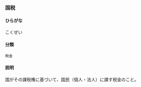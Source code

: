 <div style="display:none;">

## [あ行](securities-terms?id=あ行)
## [か行](securities-terms?id=か行)

</div>

### 国税

#### ひらがな

こくぜい

#### 分類

`税金`

#### 説明

国がその課税権に基づいて、国民（個人・法人）に課す税金のこと。

<div style="display:none;">

## [さ行](securities-terms?id=さ行)
## [た行](securities-terms?id=た行)
## [な行](securities-terms?id=な行)
## [は行](securities-terms?id=は行)
## [ま行](securities-terms?id=ま行)
## [や行](securities-terms?id=や行)
## [ら行](securities-terms?id=ら行)
## [わ行](securities-terms?id=わ行)
## [英数字・記号](securities-terms?id=英数字・記号)

</div>

